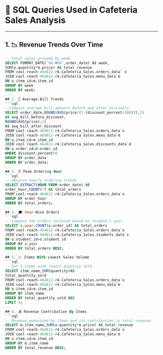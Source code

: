 # 📜 SQL Queries Used in Cafeteria Sales Analysis
---
## 1. 📉 Revenue Trends Over Time
```sql
-- Total sales grouped by week
SELECT FORMAT_DATE('%G-W%V',order_date) AS week,
SUM(o.quantity*m.price) AS total_revenue
FROM`cool-reach-464612-r4.Cafeteria_Sales.orders_data` o
JOIN`cool-reach-464612-r4.Cafeteria_Sales.menu_data`m
ON o.item_id=m.item_id
GROUP BY week
ORDER BY week;
---
## 2. 💸 Average Bill Trends
```sql
--Compare average bill amounts before and after discounts
SELECT order_date,ROUND(AVG(price/(1-(discount_percent/100))),2)
AS avg_bill_before_discount,
ROUND(AVG(price),2)
AS avg_bill_after_discount
FROM`cool-reach-464612-r4.Cafeteria_Sales.orders_data`o
JOIN`cool-reach-464612-r4.Cafeteria_Sales.menu_data`m
ON o.item_id=m.item_id
JOIN`cool-reach-464612-r4.Cafeteria_Sales.discounts_data`d
ON o.order_id=d.order_id
WHERE discount_percent>0
GROUP BY order_date
ORDER BY order_date; 
---
## 3. ⏰ Peak Ordering Hour
```sql
-- Observe hourly ordering trends
SELECT EXTRACT(HOUR FROM order_date) AS
order_hour,COUNT(*) AS total_orders
FROM`cool-reach-464612-r4.Cafeteria_Sales.orders_data`o
GROUP BY order_hour
ORDER BY total_orders;
---
## 4. 🎓 Year-Wise Orders
```sql
-- Compare the orders recieved based on student's year
SELECT s.year,COUNT(o.order_id) AS total_orders
FROM`cool-reach-464612-r4.Cafeteria_Sales.orders_data`o
JOIN`cool-reach-464612-r4.Cafeteria_Sales.students_data`s
ON o.student_id=s.student_id
GROUP BY s.year
ORDER BY total_orders DESC;
---
## 5. 📈 Items With Lowest Sales Volume
```sql
-- Get 4 items with lowest quantity sold
SELECT item_name,SUM(quantity)AS
total_quantity_sold
FROM`cool-reach-464612-r4.Cafeteria_Sales.orders_data`o
JOIN`cool-reach-464612-r4.Cafeteria_Sales.menu_data`m
ON o.item_id=m.item_id
GROUP BY item_name
ORDER BY total_quantity_sold ASC
LIMIT 4;
---
## 6. 💰 Revenue Contribution By Items
```sql
-- Revenue generated by items and its contribution in total revenue
SELECT m.item_name,SUM(o.quantity*m.price) AS total_revenue
FROM`cool-reach-464612-r4.Cafeteria_Sales.orders_data`o
JOIN`cool-reach-464612-r4.Cafeteria_Sales.menu_data`m
ON o.item_id=m.item_id
GROUP BY m.item_name
ORDER BY total_revenue DESC;
